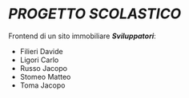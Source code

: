 # ***PROGETTO SCOLASTICO***
Frontend di un sito immobiliare
***Sviluppatori***:
* Filieri Davide
* Ligori Carlo
* Russo Jacopo
* Stomeo Matteo
* Toma Jacopo
